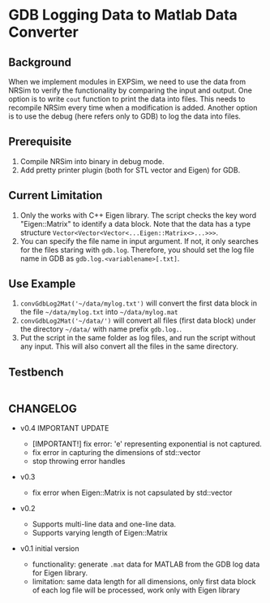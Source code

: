 # GDB Logging Data to Matlab Data Converter

## Background

When we implement modules in EXPSim, we need to use the data from NRSim to verify the functionality by comparing the input and output. One option is to write `cout` function to print the data into files. This needs to recompile NRSim every time when a modification is added. Another option is to use the debug (here refers only to GDB) to log the data into files.

## Prerequisite

1. Compile NRSim into binary in debug mode.
2. Add pretty printer plugin (both for STL vector and Eigen) for GDB.

## Current Limitation

1. Only the works with C++ Eigen library. The script checks the key word "Eigen::Matrix" to identify a data block. Note that the data has a type structure `Vector<Vector<Vector<...Eigen::Matrix<>...>>>`.
4. You can specify the file name in input argument. If not, it only searches for the files staring with `gdb.log`. Therefore, you should set the log file name in GDB as `gdb.log.<variablename>[.txt]`.

## Use Example

1. `convGdbLog2Mat('~/data/mylog.txt')` will convert the first data block in the file `~/data/mylog.txt` into `~/data/mylog.mat`
2. `convGdbLog2Mat('~/data/')` will convert all files (first data block) under the directory `~/data/` with name prefix `gdb.log.`.
3. Put the script in the same folder as log files, and run the script without any input. This will also convert all the files in the same directory.

## Testbench

```

```

## CHANGELOG

- v0.4 IMPORTANT UPDATE
  - [IMPORTANT!] fix error: 'e' representing exponential is not captured.
  - fix error in capturing the dimensions of std::vector
  - stop throwing error handles

- v0.3
  - fix error when Eigen::Matrix is not capsulated by std::vector

- v0.2
  - Supports multi-line data and one-line data.
  - Supports varying length of Eigen::Matrix

- v0.1 initial version
  - functionality: generate `.mat` data for MATLAB from the GDB log data for Eigen library.
  - limitation: same data length for all dimensions, only first data block of each log file will be processed, work only with Eigen library
